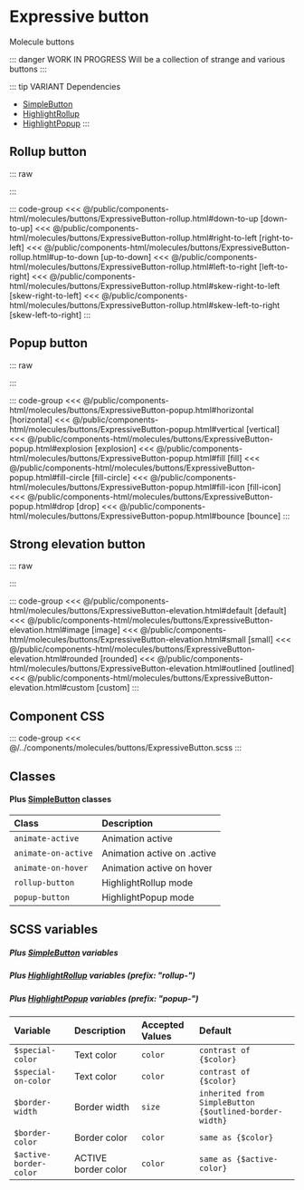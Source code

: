 # Expressive button
<Badge type="tip">Molecule</Badge> <Badge type="info">buttons</Badge>

::: danger WORK IN PROGRESS
Will be a collection of strange and various buttons
:::

::: tip VARIANT Dependencies
- [SimpleButton](/atoms/buttons/SimpleButton.md)
- [HighlightRollup](/atoms/highlights/HighlightRollup.md)
- [HighlightPopup](/atoms/highlights/HighlightPopup.md)
:::


## Rollup button

::: raw
<div class="dev-section">
    <!--@include: ../../public/components-html/molecules/buttons/ExpressiveButton-rollup.html -->
</div>
:::

::: code-group
<<< @/public/components-html/molecules/buttons/ExpressiveButton-rollup.html#down-to-up [down-to-up]
<<< @/public/components-html/molecules/buttons/ExpressiveButton-rollup.html#right-to-left [right-to-left]
<<< @/public/components-html/molecules/buttons/ExpressiveButton-rollup.html#up-to-down [up-to-down]
<<< @/public/components-html/molecules/buttons/ExpressiveButton-rollup.html#left-to-right [left-to-right]
<<< @/public/components-html/molecules/buttons/ExpressiveButton-rollup.html#skew-right-to-left [skew-right-to-left]
<<< @/public/components-html/molecules/buttons/ExpressiveButton-rollup.html#skew-left-to-right [skew-left-to-right]
:::

## Popup button

::: raw
<div class="dev-section">
    <!--@include: ../../public/components-html/molecules/buttons/ExpressiveButton-popup.html -->
</div>
:::

::: code-group
<<< @/public/components-html/molecules/buttons/ExpressiveButton-popup.html#horizontal [horizontal]
<<< @/public/components-html/molecules/buttons/ExpressiveButton-popup.html#vertical [vertical]
<<< @/public/components-html/molecules/buttons/ExpressiveButton-popup.html#explosion [explosion]
<<< @/public/components-html/molecules/buttons/ExpressiveButton-popup.html#fill [fill]
<<< @/public/components-html/molecules/buttons/ExpressiveButton-popup.html#fill-circle [fill-circle]
<<< @/public/components-html/molecules/buttons/ExpressiveButton-popup.html#fill-icon [fill-icon]
<<< @/public/components-html/molecules/buttons/ExpressiveButton-popup.html#drop [drop]
<<< @/public/components-html/molecules/buttons/ExpressiveButton-popup.html#bounce [bounce]
:::

## Strong elevation button

::: raw
<div class="dev-section">
    <!--@include: ../../public/components-html/molecules/buttons/ExpressiveButton-elevation.html -->
</div>
:::

::: code-group
<<< @/public/components-html/molecules/buttons/ExpressiveButton-elevation.html#default [default]
<<< @/public/components-html/molecules/buttons/ExpressiveButton-elevation.html#image [image]
<<< @/public/components-html/molecules/buttons/ExpressiveButton-elevation.html#small [small]
<<< @/public/components-html/molecules/buttons/ExpressiveButton-elevation.html#rounded [rounded]
<<< @/public/components-html/molecules/buttons/ExpressiveButton-elevation.html#outlined [outlined]
<<< @/public/components-html/molecules/buttons/ExpressiveButton-elevation.html#custom [custom]
:::

## Component CSS

::: code-group
<<< @/../components/molecules/buttons/ExpressiveButton.scss
:::

## Classes
#### Plus [SimpleButton](/atoms/buttons/SimpleButton) classes

| Class               | Description                 |
|:--------------------|:----------------------------|
| `animate-active`    | Animation active            |
| `animate-on-active` | Animation active on .active |
| `animate-on-hover`  | Animation active on hover   |
| `rollup-button`     | HighlightRollup mode        |
| `popup-button`      | HighlightPopup mode         |


## SCSS variables
##### Plus [SimpleButton](/atoms/buttons/SimpleButton) variables
##### Plus [HighlightRollup](/atoms/highlights/HighlightRollup.md) variables (prefix: "rollup-")
##### Plus [HighlightPopup](/atoms/highlights/HighlightPopup.md) variables (prefix: "popup-")

| Variable               | Description         | Accepted Values | Default                                                |
|:-----------------------|:--------------------|:----------------|:-------------------------------------------------------|
| `$special-color`       | Text color          | `color`         | `contrast of {$color}`                                 |
| `$special-on-color`    | Text color          | `color`         | `contrast of {$color}`                                 |
| `$border-width`        | Border width        | `size`          | `inherited from SimpleButton {$outlined-border-width}` |
| `$border-color`        | Border color        | `color`         | `same as {$color}`                                     |
| `$active-border-color` | ACTIVE border color | `color`         | `same as {$active-color}`                              |

<style lang="scss">
@use "docs/theme.scss" as theme;
@use "components/molecules/buttons/ExpressiveButton.scss" as * with (
    $color: theme.$primary-color,
    $active-color: theme.$secondary-color,
    $special-color: theme.$secondary-color,
);
</style>
